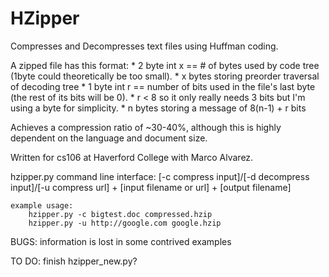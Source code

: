 HZipper
=======

Compresses and Decompresses text files using Huffman coding.

A zipped file has this format:
	* 2 byte int x == # of bytes used by code tree (1byte could theoretically be too small).
	* x bytes storing preorder traversal of decoding tree
	* 1 byte int r == number of bits used in the file's last byte (the rest of its bits will be 0).
	    * r < 8 so it only really needs 3 bits but I'm using a byte for simplicity.
	* n bytes storing a message of 8(n-1) + r bits

Achieves a compression ratio of ~30-40%, although this is highly dependent on the language and document size. 

Written for cs106 at Haverford College with Marco Alvarez.


hzipper.py command line interface:
	[-c compress input]/[-d decompress input]/[-u compress url] + [input filename or url] + [output filename]

	example usage:
		hzipper.py -c bigtest.doc compressed.hzip
		hzipper.py -u http://google.com google.hzip

BUGS:
information is lost in some contrived examples

TO DO:
finish hzipper_new.py?